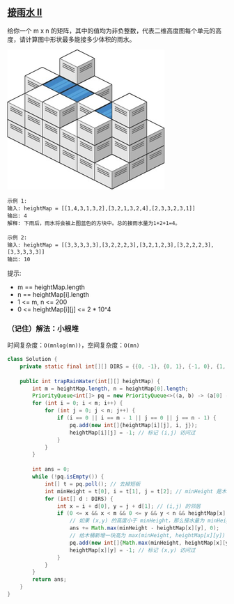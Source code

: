 ## [接雨水 II](https://leetcode.cn/problems/trapping-rain-water-ii/description/)

给你一个 m x n 的矩阵，其中的值均为非负整数，代表二维高度图每个单元的高度，请计算图中形状最多能接多少体积的雨水。

<img src="../images/407-接雨水II.png">

````
示例 1:
输入: heightMap = [[1,4,3,1,3,2],[3,2,1,3,2,4],[2,3,3,2,3,1]]
输出: 4
解释: 下雨后，雨水将会被上图蓝色的方块中。总的接雨水量为1+2+1=4。

示例 2:
输入: heightMap = [[3,3,3,3,3],[3,2,2,2,3],[3,2,1,2,3],[3,2,2,2,3],[3,3,3,3,3]]
输出: 10
````

提示:

- m == heightMap.length
- n == heightMap[i].length
- 1 <= m, n <= 200
- 0 <= heightMap[i][j] <= 2 * 10^4

### （记住）解法：小根堆
时间复杂度：`O(mnlog(mn))`，空间复杂度：`O(mn)`
````java
class Solution {
    private static final int[][] DIRS = {{0, -1}, {0, 1}, {-1, 0}, {1, 0}};

    public int trapRainWater(int[][] heightMap) {
        int m = heightMap.length, n = heightMap[0].length;
        PriorityQueue<int[]> pq = new PriorityQueue<>((a, b) -> (a[0] - b[0]));
        for (int i = 0; i < m; i++) {
            for (int j = 0; j < n; j++) {
                if (i == 0 || i == m - 1 || j == 0 || j == n - 1) {
                    pq.add(new int[]{heightMap[i][j], i, j});
                    heightMap[i][j] = -1; // 标记 (i,j) 访问过
                }
            }
        }

        int ans = 0;
        while (!pq.isEmpty()) {
            int[] t = pq.poll(); // 去掉短板
            int minHeight = t[0], i = t[1], j = t[2]; // minHeight 是木桶的短板
            for (int[] d : DIRS) {
                int x = i + d[0], y = j + d[1]; // (i,j) 的邻居
                if (0 <= x && x < m && 0 <= y && y < n && heightMap[x][y] >= 0) { // (x,y) 没有访问过
                    // 如果 (x,y) 的高度小于 minHeight，那么接水量为 minHeight - heightMap[x][y]
                    ans += Math.max(minHeight - heightMap[x][y], 0);
                    // 给木桶新增一块高为 max(minHeight, heightMap[x][y]) 的木板
                    pq.add(new int[]{Math.max(minHeight, heightMap[x][y]), x, y});
                    heightMap[x][y] = -1; // 标记 (x,y) 访问过
                }
            }
        }
        return ans;
    }
}
````